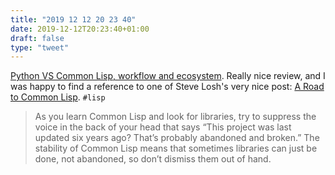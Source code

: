 ```yaml
---
title: "2019 12 12 20 23 40"
date: 2019-12-12T20:23:40+01:00
draft: false
type: "tweet"
---
```

[Python VS Common Lisp, workflow and ecosystem](https://lisp-journey.gitlab.io/pythonvslisp/). Really nice review, and I was happy to find a reference to one of Steve Losh's very nice post: [A Road to Common Lisp](http://stevelosh.com/blog/2018/08/a-road-to-common-lisp/). `#lisp`

> As you learn Common Lisp and look for libraries, try to suppress the voice in the back of your head that says “This project was last updated six years ago? That’s probably abandoned and broken.” The stability of Common Lisp means that sometimes libraries can just be done, not abandoned, so don’t dismiss them out of hand.

